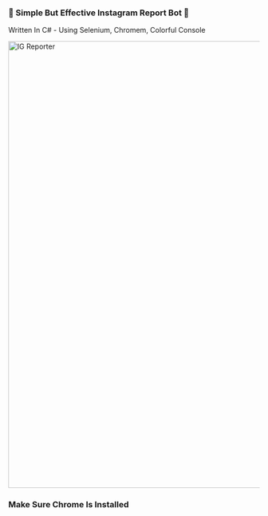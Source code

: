 ### 🌟 Simple But Effective Instagram Report Bot 🌟
Written In C# - Using Selenium, Chromem, Colorful Console 


<img src="https://media.discordapp.net/attachments/807763369955950623/815254552260771850/unknown.png?width=895&height=468" alt="IG Reporter" width="895px">

### Make Sure Chrome Is Installed
